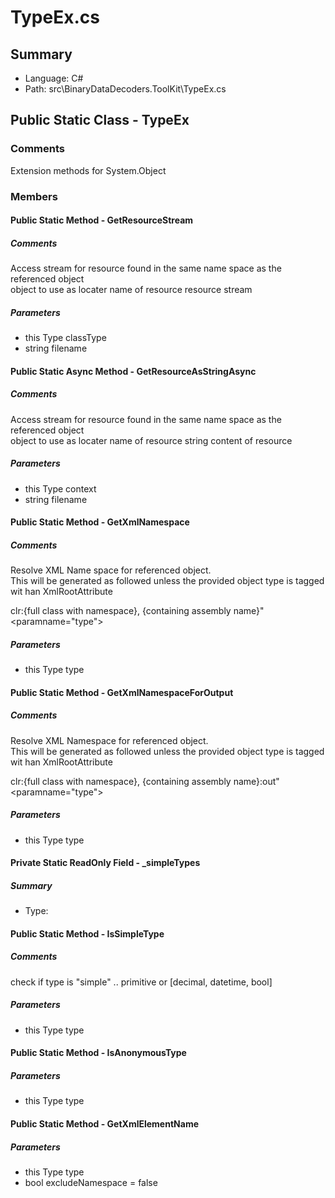 ﻿# TypeEx.cs

## Summary

* Language: C#
* Path: src\BinaryDataDecoders.ToolKit\TypeEx.cs

## Public Static Class - TypeEx

### Comments

 <summary>
 Extension methods for System.Object
 </summary>

### Members

#### Public Static Method - GetResourceStream

##### Comments

 <summary>
 Access stream for resource found in the same name space as the referenced object
 </summary>
 <paramname="classType">object to use as locater</param>
 <paramname="filename">name of resource</param>
 <returns>resource stream</returns>

#####  Parameters

 - this Type classType 
 - string filename 

#### Public Static Async Method - GetResourceAsStringAsync

##### Comments

 <summary>
 Access stream for resource found in the same name space as the referenced object 
 </summary>
 <paramname="context">object to use as locater</param>
 <paramname="filename">name of resource</param>
 <returns>string content of resource</returns>

#####  Parameters

 - this Type context 
 - string filename 

#### Public Static Method - GetXmlNamespace

##### Comments

 <summary>
 Resolve XML Name space for referenced object.  
 </summary>
 <remarks>
 This will be generated as followed unless the provided object type is tagged wit han XmlRootAttribute
 
 <c>clr:{full class with namespace}, {containing assembly name}&quot;</c>
 </remarks>
 <paramname="type"></param>
 <returns></returns>

#####  Parameters

 - this Type type 

#### Public Static Method - GetXmlNamespaceForOutput

##### Comments

 <summary>
 Resolve XML Namespace for referenced object.  
 </summary>
 <remarks>
 This will be generated as followed unless the provided object type is tagged wit han XmlRootAttribute
 
 <c>clr:{full class with namespace}, {containing assembly name}:out&quot;</c>
 </remarks>
 <paramname="type"></param>
 <returns></returns>

#####  Parameters

 - this Type type 

#### Private Static ReadOnly Field - _simpleTypes

##### Summary

 * Type: 

#### Public Static Method - IsSimpleType

##### Comments

 <summary>
 check if type is "simple" .. primitive or [decimal, datetime, bool]
 </summary>
 <paramname="type"></param>
 <returns></returns>

#####  Parameters

 - this Type type 

#### Public Static Method - IsAnonymousType

#####  Parameters

 - this Type type 

#### Public Static Method - GetXmlElementName

#####  Parameters

 - this Type type 
 - bool excludeNamespace = false 

